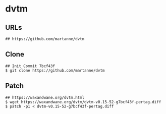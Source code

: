 dvtm
====

## URLs

```
## https://github.com/martanne/dvtm
```

## Clone

```
## Init Commit 7bcf43f
$ git clone https://github.com/martanne/dvtm
```

## Patch

```
## https://waxandwane.org/dvtm.html
$ wget https://waxandwane.org/dvtm/dvtm-v0.15-52-g7bcf43f-pertag.diff
$ patch -p1 < dvtm-v0.15-52-g7bcf43f-pertag.diff
```
